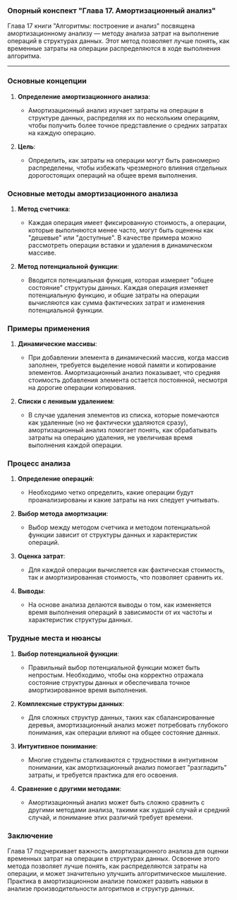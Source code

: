 ### Опорный конспект "Глава 17. Амортизационный анализ"

Глава 17 книги "Алгоритмы: построение и анализ" посвящена амортизационному анализу — методу анализа затрат на выполнение операций в структурах данных. Этот метод позволяет лучше понять, как временные затраты на операции распределяются в ходе выполнения алгоритма.

---

### Основные концепции

1. **Определение амортизационного анализа**:
   - Амортизационный анализ изучает затраты на операции в структуре данных, распределяя их по нескольким операциям, чтобы получить более точное представление о средних затратах на каждую операцию.

2. **Цель**:
   - Определить, как затраты на операции могут быть равномерно распределены, чтобы избежать чрезмерного влияния отдельных дорогостоящих операций на общее время выполнения.

### Основные методы амортизационного анализа

1. **Метод счетчика**:
   - Каждая операция имеет фиксированную стоимость, а операции, которые выполняются менее часто, могут быть оценены как "дешевые" или "доступные". В качестве примера можно рассмотреть операции вставки и удаления в динамическом массиве.

2. **Метод потенциальной функции**:
   - Вводится потенциальная функция, которая измеряет "общее состояние" структуры данных. Каждая операция изменяет потенциальную функцию, и общие затраты на операции вычисляются как сумма фактических затрат и изменения потенциальной функции.

### Примеры применения

1. **Динамические массивы**:
   - При добавлении элемента в динамический массив, когда массив заполнен, требуется выделение новой памяти и копирование элементов. Амортизационный анализ показывает, что средняя стоимость добавления элемента остается постоянной, несмотря на дорогие операции копирования.

2. **Списки с ленивым удалением**:
   - В случае удаления элементов из списка, которые помечаются как удаленные (но не фактически удаляются сразу), амортизационный анализ помогает понять, как обрабатывать затраты на операцию удаления, не увеличивая время выполнения каждой операции.

### Процесс анализа

1. **Определение операций**:
   - Необходимо четко определить, какие операции будут проанализированы и какие затраты на них следует учитывать.

2. **Выбор метода амортизации**:
   - Выбор между методом счетчика и методом потенциальной функции зависит от структуры данных и характеристик операций.

3. **Оценка затрат**:
   - Для каждой операции вычисляется как фактическая стоимость, так и амортизированная стоимость, что позволяет сравнить их.

4. **Выводы**:
   - На основе анализа делаются выводы о том, как изменяется время выполнения операций в зависимости от их частоты и характеристик структуры данных.

### Трудные места и нюансы

1. **Выбор потенциальной функции**:
   - Правильный выбор потенциальной функции может быть непростым. Необходимо, чтобы она корректно отражала состояние структуры данных и обеспечивала точное амортизированное время выполнения.

2. **Комплексные структуры данных**:
   - Для сложных структур данных, таких как сбалансированные деревья, амортизационный анализ может потребовать глубокого понимания, как операции влияют на общее состояние данных.

3. **Интуитивное понимание**:
   - Многие студенты сталкиваются с трудностями в интуитивном понимании, как амортизационный анализ помогает "разгладить" затраты, и требуется практика для его освоения.

4. **Сравнение с другими методами**:
   - Амортизационный анализ может быть сложно сравнить с другими методами анализа, такими как худший случай и средний случай, и понимание этих различий требует времени.

### Заключение

Глава 17 подчеркивает важность амортизационного анализа для оценки временных затрат на операции в структурах данных. Освоение этого метода позволяет лучше понять, как распределяются затраты на операции, и может значительно улучшить алгоритмическое мышление. Практика в амортизационном анализе поможет развить навыки в анализе производительности алгоритмов и структур данных.